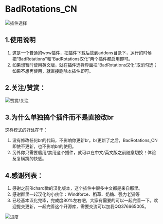 # BadRotations_CN

![插件选择](http://wowdata.top/static/img/br/eg.png)

## 1.使用说明

1. 这是一个普通的wow插件，把插件下载后放到addons目录下，运行的时候把“BadRotations”和“BadRotations汉化”两个插件都启用即可。
2. 如果想暂时使用英文版，就在插件选择界面把“BadRotations汉化”取消勾选；如果不想再使用，就直接删除本插件即可。


## 2.关注/赞赏：


![赞赏/关注](http://wowdata.top/static/img/my_info.png)


## 3.为什么单独搞个插件而不是直接改br
这样模式的好处在于：
1. 没有修改任何br的代码，不影响你更新br。br更新了之后，BadRotations_CN即使不更新，也不影响br的使用。
2. 另外你只需要启用/禁用这个插件，就可以在中文/英文版之前随意切换！体验反复横跳的快感。


## 4.感谢列表：

1. 感谢之前Richard做的汉化版本，这个插件中很多中文都是来自那里。
2. 感谢群里一起汉化的小伙伴：Windforce、稻草、奶糖、强力老猫等
3. 已经基本汉化完毕，完成度80%左右吧，大家有需要的可以一起完善一下。欢迎提交更新，一起完善这个开源库，需要交流可以加我QQ376665005。

![进度](http://wowdata.top/static/img/br/progress.png)

